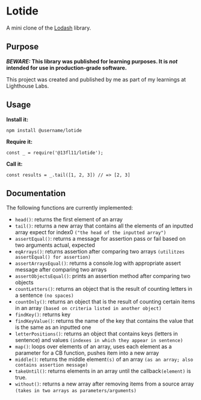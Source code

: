 # Lotide

A mini clone of the [Lodash](https://lodash.com) library.

## Purpose

**_BEWARE:_ This library was published for learning purposes. It is _not_ intended for use in production-grade software.**

This project was created and published by me as part of my learnings at Lighthouse Labs. 

## Usage

**Install it:**

`npm install @username/lotide`

**Require it:**

`const _ = require('@13fl11/lotide');`

**Call it:**

`const results = _.tail([1, 2, 3]) // => [2, 3]`

## Documentation

The following functions are currently implemented:


* `head()`: returns the first element of an array
* `tail()`: returns a new array that contains all the elements of an inputted array expect for index0 `("the head of the inputted array")`
* `assertEqual()`: returns a message for assertion pass or fail based on two arguments actual, expected
* `eqArrays()`: returns assertion after comparing two arrays `(utilitzes assertEqual() for assertion)`
* `assertArraysEqual()`: returns a console.log with appropriate assert message after comparing two arrays
* `assertObjectsEqual()`: prints an assertion method after comparing two objects
* `countLetters()`: returns an object that is the result of counting letters in a sentence `(no spaces)`
* `countOnly()`:  returns an object that is the result of counting certain items in an array `(based on criteria listed in another object)`
* `findKey()`: returns key
* `findKeyValue()`: returns the name of the key that contains the value that is the same as an inputted one
* `letterPositions()`: returns an object that contains keys (letters in sentence) and values `(indexes in which they appear in sentence)`
* `map()`: loops over elements of an array, uses each element as a parameter for a CB function, pushes item into a new array
* `middle()`: returns the middle element`(s)` of an array `(as an array; also contains assertion message)`
* `takeUntil()`:  returns elements in an array until the callback`(element)` is true.
* `without()`: returns a new array after removing items from a source array `(takes in two arrays as parameters/arguments)`


